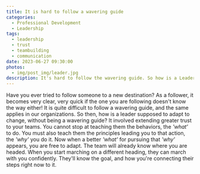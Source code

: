 ```yaml
---
title: It is hard to follow a wavering guide
categories:
  - Professional Development
  - Leadership
tags:
  - leadership
  - trust
  - teambuilding
  - communication
date: 2023-06-27 09:30:00
photos: 
  - img/post_img/leader.jpg
description: It's hard to follow the wavering guide. So how is a Leader supposed to adapt to change, without jarring the team? 
---
```

Have you ever tried to follow someone to a new destination? As a follower, it becomes very clear, very quick if the one you are following doesn't know the way either! It is quite difficult to follow a wavering guide, and the same applies in our organizations. So then, how is a leader supposed to adapt to change, without being a wavering guide? It involved extending greater trust to your teams. You cannot stop at teaching them the behaviors, the *'what'* to do. You must also teach them the principles leading you to that action, the *'why'* you do it. Now when a better *'what'* for pursuing that *'why'* appears, you are free to adapt. The team will already know where you are headed. When you start marching on a different heading, they can march with you confidently. They'll know the goal, and how you're connecting their steps right now to it.